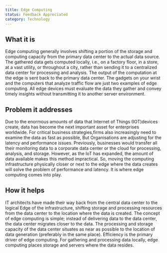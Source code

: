 ```yaml
---
title: Edge Computing
status: Feedback Appreciated
category: Technology
---
```


## What it is

Edge computing generally involves shifting a portion of the storage and computing capacity from the primary data center to the actual data source.
The gathered data gets computed locally, i.e., on a factory floor, in a store, at a vast utility, or throughout a city, rather than sending it to a centralized data center for processing and analysis. 
The output of the computation at the edge is sent back to the primary data center.
The gadgets on your wrist and the computers that analyze traffic flow are just two examples of edge computing.
All edge devices must evaluate the data they gather and convey timely insights without transmitting it to another server environment.

## Problem it addresses

Due to the enormous amounts of data that Internet of Things (IOT)devices create, data has become the next important asset for enterprises worldwide. 
For critical business strategies,firms also increasingly need to examine the data as fast as possible, But Organisations are adjusting for the latency and performance issues.
Previously, businesses would transfer all their monitoring data to a corporate data center or the cloud for processing, analysis, and storage. However, as the IoT has expanded, the amount of data available makes this method impractical.
So, moving the computing infrastructure physically closer or next to the edge where the data creates will solve the problem of performance and latency. 
It is where edge computing comes into play.

## How it helps

IT architects have made their way back from the central data center to the logical Edge of the infrastructure, shifting storage and processing resources from the data center to the location where the data is created.
The concept of edge computing is simple; instead of delivering data to the data center, the data center migrates closer to the data. The processing and storage capacity of the data center situates as near as possible to the location of data generation (preferably in the same place).
Efficiency is the primary driver of edge computing. 
For gathering and processing data locally, edge computing places storage and servers where the data resides.


